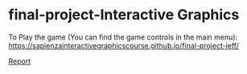 # final-project-Interactive Graphics
To Play the game
(You can find the game controls in the main menu):
https://sapienzainteractivegraphicscourse.github.io/final-project-jeff/


[Report](./Day_and_Night_Report.pdf)
